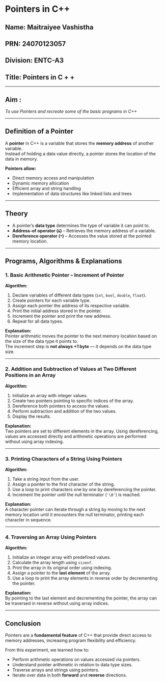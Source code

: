 # Pointers in C++

## Name: Maitraiyee Vashistha
## PRN: 24070123057
## Division: ENTC-A3
## Title: Pointers in C + + 
---

## Aim :
*To use Pointers and recreate some of the basic programs in C++*

---

## **Definition of a Pointer**
A **pointer** in C++ is a variable that stores the **memory address** of another variable.  
Instead of holding a data value directly, a pointer stores the location of the data in memory.  

**Pointers allow:**
- Direct memory access and manipulation  
- Dynamic memory allocation  
- Efficient array and string handling  
- Implementation of data structures like linked lists and trees  

---

## **Theory**
- A pointer’s **data type** determines the type of variable it can point to.  
- **Address-of operator (`&`)** – Retrieves the memory address of a variable.  
- **Dereference operator (`*`)** – Accesses the value stored at the pointed memory location.  

---

## **Programs, Algorithms & Explanations**

### **1. Basic Arithmetic Pointer – Increment of Pointer**
**Algorithm:**
1. Declare variables of different data types (`int`, `bool`, `double`, `float`).  
2. Create pointers for each variable type.  
3. Assign each pointer the address of its respective variable.  
4. Print the initial address stored in the pointer.  
5. Increment the pointer and print the new address.  
6. Repeat for all data types.  

**Explanation:**  
Pointer arithmetic moves the pointer to the next memory location based on the size of the data type it points to.  
The increment step is **not always +1 byte** — it depends on the data type size.  

---

### **2. Addition and Subtraction of Values at Two Different Positions in an Array**
**Algorithm:**
1. Initialize an array with integer values.  
2. Create two pointers pointing to specific indices of the array.  
3. Dereference both pointers to access the values.  
4. Perform subtraction and addition of the two values.  
5. Display the results.  

**Explanation:**  
Two pointers are set to different elements in the array. Using dereferencing, values are accessed directly and arithmetic operations are performed without using array indexing.  

---

### **3. Printing Characters of a String Using Pointers**
**Algorithm:**
1. Take a string input from the user.  
2. Assign a pointer to the first character of the string.  
3. Use a loop to print characters one by one by dereferencing the pointer.  
4. Increment the pointer until the null terminator (`'\0'`) is reached.  

**Explanation:**  
A character pointer can iterate through a string by moving to the next memory location until it encounters the null terminator, printing each character in sequence.  

---

### **4. Traversing an Array Using Pointers**
**Algorithm:**
1. Initialize an integer array with predefined values.  
2. Calculate the array length using `sizeof`.  
3. Print the array in its original order using indexing.  
4. Assign a pointer to the **last element** of the array.  
5. Use a loop to print the array elements in reverse order by decrementing the pointer.  

**Explanation:**  
By pointing to the last element and decrementing the pointer, the array can be traversed in reverse without using array indices.  

---

## **Conclusion**
Pointers are a **fundamental feature** of C++ that provide direct access to memory addresses, increasing program flexibility and efficiency.  

From this experiment, we learned how to:
- Perform arithmetic operations on values accessed via pointers.  
- Understand pointer arithmetic in relation to data type sizes.  
- Traverse arrays and strings using pointers.  
- Iterate over data in both **forward** and **reverse** directions.  
